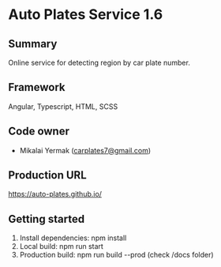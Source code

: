 # Auto Plates Service 1.6

## Summary
Online service for detecting region by car plate number.

## Framework
Angular, Typescript, HTML, SCSS

## Code owner
- Mikalai Yermak (carplates7@gmail.com)

## Production URL
https://auto-plates.github.io/

## Getting started
1. Install dependencies: npm install
2. Local build: npm run start
3. Production build: npm run build --prod (check /docs folder)
